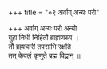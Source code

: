 +++
title = "०९ अर्वाग् अन्यः परो"

+++
अर्वाग् अन्यः परो अन्यो  
गुहा निधी निहितौ ब्राह्मणस्य ।  
तौ ब्रह्मचारी तपसाभि रक्षति  
तत् केवलं कृणुते ब्रह्म विद्वान् ॥